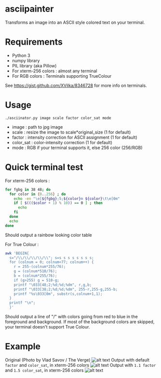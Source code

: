 # asciipainter
Transforms an image into an ASCII style colored text on your terminal.

# Requirements
* Python 3
* numpy library
* PIL library (aka Pillow)
* For xterm-256 colors : almost any terminal
* For RGB colors : Terminals supporting TrueColour

See https://gist.github.com/XVilka/8346728 for more info on terminals.

# Usage
`./asciinator.py image scale factor color_sat mode`
* image : path to jpg image
* scale : resize the image to scale*original_size (1 for default)
* factor : intensity correction for ASCII assignment (1 for default)
* color_sat : color-intensity correction (1 for default)
* mode : RGB if your terminal supports it, else 256 color (256/RGB)

# Quick terminal test
For xterm-256 colors :
```bash
for fgbg in 38 48; do 
  for color in {0..256} ; do 
    echo -en "\e[${fgbg};5;${color}m ${color}\t\e[0m"
    if [ $((($color + 1) % 10)) == 0 ] ; then 
      echo
    fi
  done
  echo
done
```
Should output a rainbow looking color table

For True Colour :
```bash
awk 'BEGIN{
  s="/\\/\\/\\/\\/\\"; s=s s s s s s s s;
  for (colnum = 0; colnum<77; colnum++) {
    r = 255-(colnum*255/76);
    g = (colnum*510/76);
    b = (colnum*255/76);
    if (g>255) g = 510-g;
    printf "\033[48;2;%d;%d;%dm", r,g,b;
    printf "\033[38;2;%d;%d;%dm", 255-r,255-g,255-b;
    printf "%s\033[0m", substr(s,colnum+1,1);
  }
  printf "\n";
  }'
```
Should output a line of "/\" with colors going from red to blue in the foreground and background.
If most of the background colors are skipped, your terminal doesn't support True Colour.

# Example
Original (Photo by Vlad Savov / The Verge)
![alt text](https://raw.githubusercontent.com/cbouy/asciipainter/master/example/car.jpg "Original image")
Output with default `factor` and `color_sat`, in xterm-256 colors
![alt text](https://raw.githubusercontent.com/cbouy/asciipainter/master/example/Capture.PNG "Default terminal output")
Output with `1.1 factor` and `1.5 color_sat`, in xterm-256 colors
![alt text](https://raw.githubusercontent.com/cbouy/asciipainter/master/example/Capture2.PNG "Terminal output with small adjustments")
